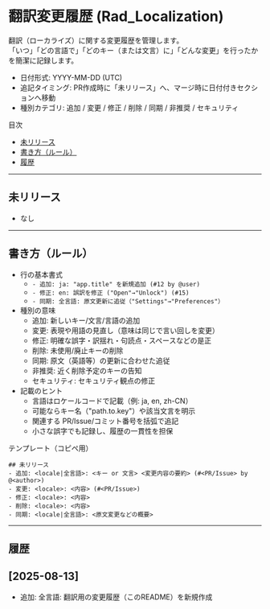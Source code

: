 # 翻訳変更履歴 (Rad_Localization)

翻訳（ローカライズ）に関する変更履歴を管理します。  
「いつ」「どの言語で」「どのキー（または文言）に」「どんな変更」を行ったかを簡潔に記録します。

- 日付形式: YYYY-MM-DD (UTC)
- 追記タイミング: PR作成時に「未リリース」へ、マージ時に日付付きセクションへ移動
- 種別カテゴリ: 追加 / 変更 / 修正 / 削除 / 同期 / 非推奨 / セキュリティ

目次
- [未リリース](#未リリース)
- [書き方（ルール）](#書き方ルール)
- [履歴](#履歴)

---

## 未リリース
- なし

---

## 書き方（ルール）

- 行の基本書式
  - `- 追加: ja: "app.title" を新規追加 (#12 by @user)`
  - `- 修正: en: 誤訳を修正 ("Open"→"Unlock") (#15)`
  - `- 同期: 全言語: 原文更新に追従（"Settings"→"Preferences"）`
- 種別の意味
  - 追加: 新しいキー/文言/言語の追加
  - 変更: 表現や用語の見直し（意味は同じで言い回しを変更）
  - 修正: 明確な誤字・訳揺れ・句読点・スペースなどの是正
  - 削除: 未使用/廃止キーの削除
  - 同期: 原文（英語等）の更新に合わせた追従
  - 非推奨: 近く削除予定のキーの告知
  - セキュリティ: セキュリティ観点の修正
- 記載のヒント
  - 言語はロケールコードで記載（例: ja, en, zh-CN）
  - 可能ならキー名（"path.to.key"）や該当文言を明示
  - 関連する PR/Issue/コミット番号を括弧で追記
  - 小さな誤字でも記録し、履歴の一貫性を担保

テンプレート（コピペ用）
```text
## 未リリース
- 追加: <locale|全言語>: <キー or 文言> <変更内容の要約> (#<PR/Issue> by @<author>)
- 変更: <locale>: <内容> (#<PR/Issue>)
- 修正: <locale>: <内容>
- 削除: <locale>: <内容>
- 同期: <locale|全言語>: <原文変更などの概要>
```

---

## 履歴

## [2025-08-13]
- 追加: 全言語: 翻訳用の変更履歴（このREADME）を新規作成
